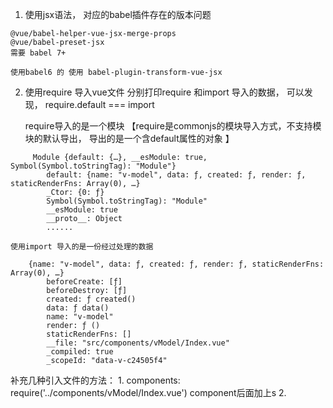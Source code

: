 
1. 使用jsx语法， 对应的babel插件存在的版本问题
```
@vue/babel-helper-vue-jsx-merge-props
@vue/babel-preset-jsx 
需要 babel 7+

使用babel6 的 使用 babel-plugin-transform-vue-jsx
```

2. 使用require 导入vue文件
    分别打印require 和import 导入的数据， 可以发现，  require.default === import 

    require导入的是一个模块 
   【require是commonjs的模块导入方式，不支持模块的默认导出， 导出的是一个含default属性的对象 】
```
     Module {default: {…}, __esModule: true, Symbol(Symbol.toStringTag): "Module"}
        default: {name: "v-model", data: ƒ, created: ƒ, render: ƒ, staticRenderFns: Array(0), …}
        _Ctor: {0: ƒ}
        Symbol(Symbol.toStringTag): "Module"
        __esModule: true
        __proto__: Object
        ......
```

    使用import 导入的是一份经过处理的数据
```
    {name: "v-model", data: ƒ, created: ƒ, render: ƒ, staticRenderFns: Array(0), …}
        beforeCreate: [ƒ]
        beforeDestroy: [ƒ]
        created: ƒ created()
        data: ƒ data()
        name: "v-model"
        render: ƒ ()
        staticRenderFns: []
        __file: "src/components/vModel/Index.vue"
        _compiled: true
        _scopeId: "data-v-c24505f4"

```
 补充几种引入文件的方法：
    1. components: require('../components/vModel/Index.vue')      component后面加上s
    2. 